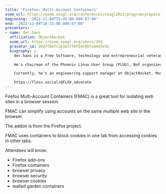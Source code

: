 ```yaml
---
title: 'Firefox: Multi-Account Containers'
osem_url: https://osem.seagl.org/conferences/seagl2022/program/proposals/903
beginning: '2022-11-04T15:45:00.000-07:00'
end: '2022-11-04T16:15:00.000-07:00'
presenters:
- name: der.hans
  affiliation: ObjectRocket
  osem_url: https://osem.seagl.org/users/363
  gravatar_id: 26d7f047c161637f6f5459bfad4d5e32
  biography: |-
    der.hans is a Free Software, technology and entrepreneurial veteran.

    He's chairman of the Phoenix Linux User Group (PLUG), BoF organizer for the Southern California Linux Expo (SCaLE), and founder of the Free Software Stammtisch and Stammtisch Job Nights.

    Currently, he's an engineering support manager at ObjectRocket. Most likely anything he says publicly was not approved by $dayjob.

    https://floss.social/@FLOX_advocate
---
```


Firefox Multi-Account Containers (FMAC) is a great tool for isolating web sites in a browser session.

FMAC can simplify using accounts on the same multiple web site in the browser.

The addon is from the Firefox project.

FMAC uses containers to block cookies in one tab from accessing cookies in other tabs.

Attendees will know:

* Firefox add-ons
* Firefox containers
* browser privacy
* browser security
* browser cookies
* walled garden containers
